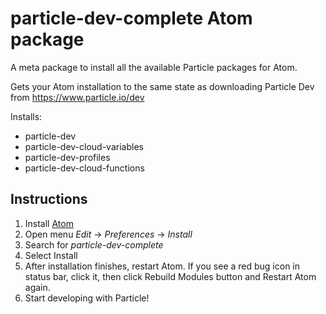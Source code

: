 # particle-dev-complete Atom package

A meta package to install all the available Particle packages for Atom.

Gets your Atom installation to the same state as downloading Particle Dev from https://www.particle.io/dev

Installs:
- particle-dev
- particle-dev-cloud-variables
- particle-dev-profiles
- particle-dev-cloud-functions

## Instructions

1. Install [Atom](https://atom.io)
2. Open menu _Edit_ -> _Preferences_ -> _Install_
3. Search for _particle-dev-complete_
4. Select Install
5. After installation finishes, restart Atom. If you see a red bug icon in status bar, click it, then click Rebuild Modules button and Restart Atom again.
6. Start developing with Particle!
